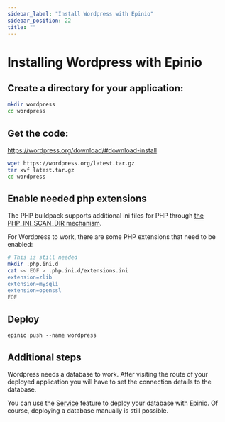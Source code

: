 ```yaml
---
sidebar_label: "Install Wordpress with Epinio"
sidebar_position: 22
title: ""
---
```


# Installing Wordpress with Epinio

## Create a directory for your application:

```bash
mkdir wordpress
cd wordpress
```

## Get the code:

https://wordpress.org/download/#download-install

```bash
wget https://wordpress.org/latest.tar.gz
tar xvf latest.tar.gz
cd wordpress
```

## Enable needed php extensions

The PHP buildpack supports additional ini files for PHP through
[the PHP_INI_SCAN_DIR mechanism](https://paketo.io/docs/howto/php/#configure-php-with-a-custom-ini-file).

For Wordpress to work, there are some PHP extensions that need to be enabled:

```bash
# This is still needed
mkdir .php.ini.d
cat << EOF > .php.ini.d/extensions.ini
extension=zlib
extension=mysqli
extension=openssl
EOF
```

## Deploy

```
epinio push --name wordpress
```

## Additional steps

Wordpress needs a database to work. After visiting the route of your deployed
application you will have to set the connection details to the database.

You can use the [Service](../references/services.md) feature to deploy your database with Epinio.
Of course, deploying a database manually is still possible.
